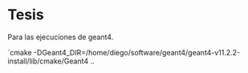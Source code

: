 # Tesis

Para las ejecuciones de geant4. 

`cmake -DGeant4_DIR=/home/diego/software/geant4/geant4-v11.2.2-install/lib/cmake/Geant4 ..
